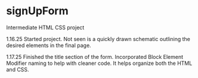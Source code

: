 # signUpForm
Intermediate HTML CSS project

1.16.25
Started project. Not seen is a quickly drawn schematic outlining the desired elements in the final page.

1.17.25
Finished the title section of the form. Incorporated Block Element Modifier naming to help with cleaner code.
It helps organize both the HTML and CSS. 